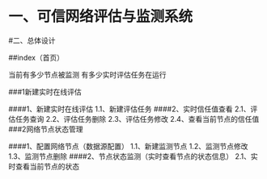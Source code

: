 # 一、可信网络评估与监测系统


#二、总体设计

##index（首页）

当前有多少节点被监测
有多少实时评估任务在运行

###1新建实时在线评估

####1、新建实时在线评估
1.1、新建评估任务
####2、实时信任值查看
2.1、评估任务查询
2.2、评估任务删除
2.3、评估任务修改
2.4、查看当前节点的信任值
###2网络节点状态管理

####1、配置网络节点（数据源配置）
1.1、新建监测节点
1.2、监测节点修改
1.3、监测节点删除
####2、节点状态监测（实时查看节点的状态信息）
2.1、实时查看当前节点的状态